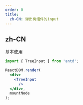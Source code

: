 ```yaml
---
order: 0
title:
  zh-CN: 弹出树组件的input
---
```


## zh-CN

基本使用

````jsx
import { TreeInput } from 'antd';

ReactDOM.render(
  <div>
    <TreeInput 
      />
  </div>,
  mountNode
);
````
